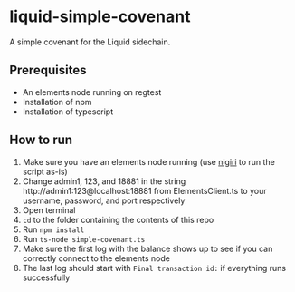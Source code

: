 # liquid-simple-covenant

A simple covenant for the Liquid sidechain.

## Prerequisites
- An elements node running on regtest
- Installation of npm
- Installation of typescript

## How to run
<ol>
<li>Make sure you have an elements node running (use <a href="https://github.com/vulpemventures/nigiri">nigiri</a> to run the script as-is)</li>

<li>Change admin1, 123, and 18881 in the string http://admin1:123@localhost:18881 from ElementsClient.ts to your username, password, and port respectively

<li>Open terminal</li>

<li><code>cd</code> to the folder containing the contents of this repo</li>

<li>Run <code>npm install</code></li>

<li>Run <code>ts-node simple-covenant.ts</code></li>

<li>Make sure the first log with the balance shows up to see if you can correctly connect to the elements node</li>

<li>The last log should start with <code>Final transaction id:</code> if everything runs successfully</li>
</ol>

